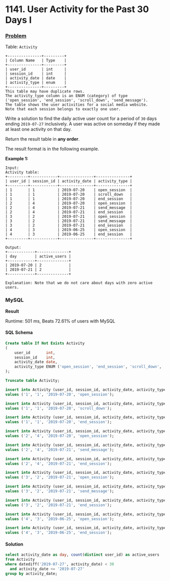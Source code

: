 # 1141. User Activity for the Past 30 Days I

### [Problem](https://leetcode.com/problems/user-activity-for-the-past-30-days-i/description)

Table: `Activity`

```
+---------------+---------+
| Column Name   | Type    |
+---------------+---------+
| user_id       | int     |
| session_id    | int     |
| activity_date | date    |
| activity_type | enum    |
+---------------+---------+
This table may have duplicate rows.
The activity_type column is an ENUM (category) of type ('open_session', 'end_session', 'scroll_down', 'send_message').
The table shows the user activities for a social media website.
Note that each session belongs to exactly one user.
```

Write a solution to find the daily active user count for a period of `30` days ending `2019-07-27` inclusively.
A user was active on someday if they made at least one activity on that day.

Return the result table in **any order**.

The result format is in the following example.

**Example 1:**

```
Input:
Activity table:
+---------+------------+---------------+---------------+
| user_id | session_id | activity_date | activity_type |
+---------+------------+---------------+---------------+
| 1       | 1          | 2019-07-20    | open_session  |
| 1       | 1          | 2019-07-20    | scroll_down   |
| 1       | 1          | 2019-07-20    | end_session   |
| 2       | 4          | 2019-07-20    | open_session  |
| 2       | 4          | 2019-07-21    | send_message  |
| 2       | 4          | 2019-07-21    | end_session   |
| 3       | 2          | 2019-07-21    | open_session  |
| 3       | 2          | 2019-07-21    | send_message  |
| 3       | 2          | 2019-07-21    | end_session   |
| 4       | 3          | 2019-06-25    | open_session  |
| 4       | 3          | 2019-06-25    | end_session   |
+---------+------------+---------------+---------------+

Output:
+------------+--------------+
| day        | active_users |
+------------+--------------+
| 2019-07-20 | 2            |
| 2019-07-21 | 2            |
+------------+--------------+

Explanation: Note that we do not care about days with zero active users.
```

### MySQL

**Result**

Runtime: 501 ms, Beats 72.61% of users with MySQL

#### SQL Schema

```sql
Create table If Not Exists Activity
(
    user_id       int,
    session_id    int,
    activity_date date,
    activity_type ENUM ('open_session', 'end_session', 'scroll_down', 'send_message')
);

Truncate table Activity;

insert into Activity (user_id, session_id, activity_date, activity_type)
values ('1', '1', '2019-07-20', 'open_session');

insert into Activity (user_id, session_id, activity_date, activity_type)
values ('1', '1', '2019-07-20', 'scroll_down');

insert into Activity (user_id, session_id, activity_date, activity_type)
values ('1', '1', '2019-07-20', 'end_session');

insert into Activity (user_id, session_id, activity_date, activity_type)
values ('2', '4', '2019-07-20', 'open_session');

insert into Activity (user_id, session_id, activity_date, activity_type)
values ('2', '4', '2019-07-21', 'send_message');

insert into Activity (user_id, session_id, activity_date, activity_type)
values ('2', '4', '2019-07-21', 'end_session');

insert into Activity (user_id, session_id, activity_date, activity_type)
values ('3', '2', '2019-07-21', 'open_session');

insert into Activity (user_id, session_id, activity_date, activity_type)
values ('3', '2', '2019-07-21', 'send_message');

insert into Activity (user_id, session_id, activity_date, activity_type)
values ('3', '2', '2019-07-21', 'end_session');

insert into Activity (user_id, session_id, activity_date, activity_type)
values ('4', '3', '2019-06-25', 'open_session');

insert into Activity (user_id, session_id, activity_date, activity_type)
values ('4', '3', '2019-06-25', 'end_session');
```

#### Solution

```sql
select activity_date as day, count(distinct user_id) as active_users
from Activity
where datediff('2019-07-27', activity_date) < 30
  and activity_date <= '2019-07-27'
group by activity_date;
```
